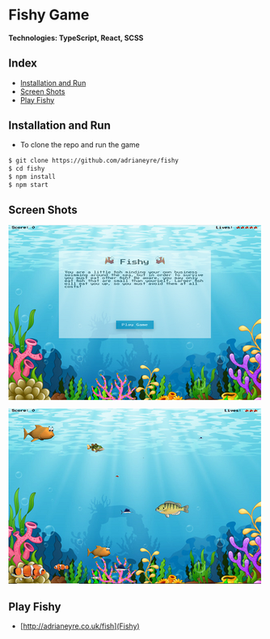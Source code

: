 # Fishy Game

#### Technologies: TypeScript, React, SCSS

## Index
* [Installation and Run](#Install)
* [Screen Shots](#Shots)
* [Play Fishy](#Fishy)

## <a name="Install">Installation and Run</a>
* To clone the repo and run the game
```shell
$ git clone https://github.com/adrianeyre/fishy
$ cd fishy
$ npm install
$ npm start
```

## <a name="Shots">Screen Shots</a>
[![Screenshot](https://raw.githubusercontent.com/adrianeyre/fishy/master/src/images/screenshot1.png)](https://raw.githubusercontent.com/adrianeyre/fishy/master/src/images/screenshot1.png "Game View")

[![Screenshot](https://raw.githubusercontent.com/adrianeyre/fishy/master/src/images/screenshot2.png)](https://raw.githubusercontent.com/adrianeyre/fishy/master/src/images/screenshot2.png "Game View")

## <a name="Play">Play Fishy</a>
* [http://adrianeyre.co.uk/fish](Fishy)